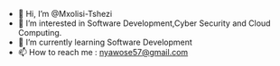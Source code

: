 - 👋 Hi, I’m @Mxolisi-Tshezi
- 👀 I’m interested in Software Development,Cyber Security and Cloud Computing.
- 🌱 I’m currently learning Software Development
- 📫 How to reach me : nyawose57@gmail.com

<!---
Mxolisi-Tshezi/Mxolisi-Tshezi is a ✨ special ✨ repository because its `README.md` (this file) appears on your GitHub profile.
You can click the Preview link to take a look at your changes.
--->
